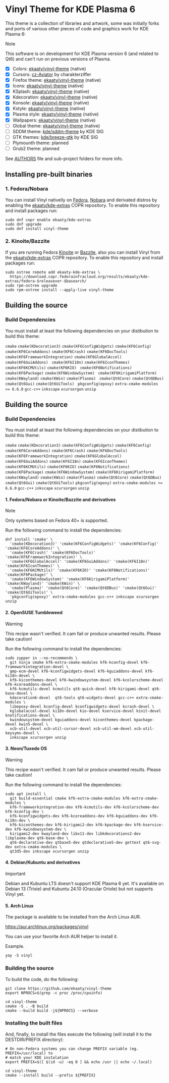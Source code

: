 # Vinyl Theme for KDE Plasma 6

This theme is a collection of libraries and artwork, some was initially forks and ports of various other 
pieces of code and graphics work for KDE Plasma 6:

>[!NOTE]
>This software is on development for KDE Plasma version 6 (and related to Qt6) and can't run on previous versions of Plasma.

- [x] Colors: [ekaaty/vinyl-theme](https://github.com/ekaaty/vinyl-theme/tree/main/colors/) (native)
- [x] Cursors: [cz-Aviator](https://github.com/charakterziffer/cursor-toolbox/) by charakterziffer
- [x] Firefox theme: [ekaaty/vinyl-theme](https://github.com/ekaaty/vinyl-theme/tree/main/mozilla/) (native)
- [x] Icons: [ekaaty/vinyl-theme](https://github.com/ekaaty/vinyl-theme/tree/main/icons/) (native)
- [x] KSplash: [ekaaty/vinyl-theme](https://github.com/ekaaty/vinyl-theme/tree/main/splash/) (native)
- [x] Kdecoration: [ekaaty/vinyl-theme](https://github.com/ekaaty/vinyl-theme/tree/main/kdecoration/) (native)
- [x] Konsole: [ekaaty/vinyl-theme](https://github.com/ekaaty/vinyl-theme/tree/main/konsole/) (native)
- [x] Kstyle: [ekaaty/vinyl-theme](https://github.com/ekaaty/vinyl-theme/tree/main/kstyle/) (native)
- [x] Plasma style: [ekaaty/vinyl-theme](https://github.com/ekaaty/vinyl-theme/tree/main/desktoptheme/) (native)
- [x] Wallpapers: [ekaaty/vinyl-theme](https://github.com/ekaaty/vinyl-theme/tree/main/wallpapers/) (native)
- [ ] Global theme: [ekaaty/vinyl-theme](https://github.com/ekaaty/vinyl-theme/tree/main/lookandfeel/) (native)
- [ ] SDDM theme: [kde/sddm-theme](https://invent.kde.org/plasma/plasma-desktop/-/tree/master/sddm-theme) by KDE SIG
- [ ] GTK themes: [kde/breeze-gtk](https://github.com/KDE/breeze-gtk) by KDE SIG
- [ ] Plymounth theme: planned
- [ ] Grub2 theme: planned

See [AUTHORS](AUTHORS) file and sub-project folders for more info.

## Installing pre-built binaries

### 1\. Fedora/Nobara

You can install Vinyl nativelly on [Fedora](https://spins.fedoraproject.org/kde/), [Nobara](https://nobaraproject.org) 
and derivated distros by enabling the [ekaaty/kde-extras](https://copr.fedorainfracloud.org/coprs/ekaaty/kde-extras)
COPR repository. To enable this repository and install packages run:

```
sudo dnf copr enable ekaaty/kde-extras
sudo dnf upgrade
sudo dnf install vinyl-theme
```
### 2\. Kinoite/Bazzite

If you are running Fedora [Kinoite](https://fedoraproject.org/atomic-desktops/kinoite/) or 
[Bazzite](https://bazzite.gg/), also you can install Vinyl from the 
[ekaaty/kde-extras](https://copr.fedorainfracloud.org/coprs/ekaaty/kde-extras) COPR repository. 
To enable this repository and install packages run:

```
sudo ostree remote add ekaaty-kde-extras \
  https://download.copr.fedorainfracloud.org/results/ekaaty/kde-extras/fedora-$releasever-$basearch/
sudo rpm-ostree upgrade
sudo rpm-ostree install --apply-live vinyl-theme
```
## Building the source

### Build Dependencies

You must install at least the following dependencies on your distibution to
build this theme:

`cmake` `cmake(KDecoration3)` `cmake(KF6ConfigWidgets)` `cmake(KF6Config)` `
cmake(KF6CoreAddons)` `cmake(KF6Crash)` `cmake(KF6DocTools)` `
cmake(KF6FrameworkIntegration)` `cmake(KF6GlobalAccel)` `cmake(KF6GuiAddons)` `
cmake(KF6I18n)` `cmake(KF6IconThemes)` `cmake(KF6KCMUtils)` `cmake(KF6KIO)` `
cmake(KF6Notifications)` `cmake(KF6Package)` `cmake(KF6WindowSystem)` `
cmake(KF6KirigamiPlatform)` `cmake(KWayland)` `cmake(KWin)` `cmake(Plasma)` `
cmake(Qt6Core)` `cmake(Qt6DBus)` `cmake(Qt6Gui)` `cmake(Qt6UiTools)` `
pkgconfig(epoxy)` `extra-cmake-modules >= 6.6.0` `gcc-c++` `inkscape` `xcursorgen`
`unzip`


## Building the source

### Build Dependencies

You must install at least the following dependencies on your distibution to build this theme:

``cmake``
``cmake(KDecoration3)``
``cmake(KF6ConfigWidgets)``
``cmake(KF6Config)``
``cmake(KF6CoreAddons)``
``cmake(KF6Crash)``
``cmake(KF6DocTools)``
``cmake(KF6FrameworkIntegration)``
``cmake(KF6GlobalAccel)``
``cmake(KF6GuiAddons)``
``cmake(KF6I18n)``
``cmake(KF6IconThemes)``
``cmake(KF6KCMUtils)``
``cmake(KF6KIO)``
``cmake(KF6Notifications)``
``cmake(KF6Package)``
``cmake(KF6WindowSystem)``
``cmake(KF6KirigamiPlatform)``
``cmake(KWayland)``
``cmake(KWin)``
``cmake(Plasma)``
``cmake(Qt6Core)``
``cmake(Qt6DBus)``
``cmake(Qt6Gui)``
``cmake(Qt6UiTools)``
``pkgconfig(epoxy)``
``extra-cmake-modules >= 6.6.0``
``gcc-c++``
``inkscape``
``xcursorgen``
``unzip``

#### 1\. Fedora/Nobara or Kinoite/Bazzite and derivatives

> [!NOTE]
> Only systems based on Fedora 40+ is supported. 

Run the following command to install the dependencies:

```shell
dnf install 'cmake' \
  'cmake(KDecoration3)' 'cmake(KF6ConfigWidgets)' 'cmake(KF6Config)' 'cmake(KF6CoreAddons)' \
  'cmake(KF6Crash)' 'cmake(KF6DocTools)' 'cmake(KF6FrameworkIntegration)' \
  'cmake(KF6GlobalAccel)' 'cmake(KF6GuiAddons)' 'cmake(KF6I18n)' 'cmake(KF6IconThemes)' \
  'cmake(KF6KCMUtils)' 'cmake(KF6KIO)' 'cmake(KF6Notifications)' 'cmake(KF6Package)' \
  'cmake(KF6WindowSystem)' 'cmake(KF6KirigamiPlatform)' 'cmake(KWayland)' 'cmake(KWin)' \
  'cmake(Plasma)' 'cmake(Qt6Core)' 'cmake(Qt6DBus)' 'cmake(Qt6Gui)' 'cmake(Qt6UiTools)' \
  'pkgconfig(epoxy)' extra-cmake-modules gcc-c++ inkscape xcursorgen unzip
```

#### 2\. OpenSUSE Tumbleweed

> [!WARNING]
> This recipe wasn't verified. It cam fail or produce unwanted results. Please take caution!

Run the following command to install the dependencies:

```shell
sudo zypper in --no-recommends \
  git ninja cmake kf6-extra-cmake-modules kf6-kconfig-devel kf6-frameworkintegration-devel \
  gmp-ecm-devel kf6-kconfigwidgets-devel kf6-kguiaddons-devel kf6-ki18n-devel \
  kf6-kiconthemes-devel kf6-kwindowsystem-devel kf6-kcolorscheme-devel kf6-kcoreaddons-devel \
  kf6-kcmutils-devel kcmutils qt6-quick-devel kf6-kirigami-devel qt6-base-devel \
  kdecoration6-devel  qt6-tools qt6-widgets-devel gcc-c++ extra-cmake-modules \
  libepoxy-devel kconfig-devel kconfigwidgets-devel kcrash-devel \
  kglobalaccel-devel ki18n-devel kio-devel kservice-devel kinit-devel knotifications-devel \
  kwindowsystem-devel kguiaddons-devel kiconthemes-devel kpackage-devel kwin5-devel \
  xcb-util-devel xcb-util-cursor-devel xcb-util-wm-devel xcb-util-keysyms-devel \
  inkscape xcursorgen unzip
```

#### 3\. Neon/Tuxedo OS

> [!WARNING]
> This recipe wasn't verified. It cam fail or produce unwanted results. Please take caution!

Run the following command to install the dependencies:

```shell
sudo apt install \
  git build-essential cmake kf6-extra-cmake-modules kf6-extra-cmake-modules \
  kf6-frameworkintegration-dev kf6-kcmutils-dev kf6-kcolorscheme-dev kf6-kconfig-dev \
  kf6-kconfigwidgets-dev kf6-kcoreaddons-dev kf6-kguiaddons-dev kf6-ki18n-dev \
  kf6-kiconthemes-dev kf6-kirigami2-dev kf6-kpackage-dev kf6-kservice-dev kf6-kwindowsystem-dev \
  kirigami2-dev kwayland-dev libx11-dev libkdecorations2-dev libplasma-dev qt6-base-dev \
  qt6-declarative-dev qtbase5-dev qtdeclarative5-dev gettext qt6-svg-dev extra-cmake-modules \
  qt3d5-dev inkscape xcursorgen unzip
```

#### 4\. Debian/Kubuntu and derivatives

>[!IMPORTANT]
>Debian and Kubuntu LTS doesn't support KDE Plasma 6 yet. 
>It's available on Debian 13 (Trixie) and Kubuntu 24.10 (Oracular Oriole) but not supports Vinyl yet.

#### 5\. Arch Linux

The package is available to be installed from the Arch Linux AUR.

https://aur.archlinux.org/packages/vinyl

You can use your favorite Arch AUR helper to install it.

Example.

```shell
yay -S vinyl
```

### Building the source

To build the code, do the following:

```shell
git clone https://github.com/ekaaty/vinyl-theme
export NPROCS=$(grep -c proc /proc/cpuinfo)

cd vinyl-theme
cmake -S . -B build
cmake --build build -j${NPROCS} --verbose
```

### Installing the built files

And, finally, to install the files execute the following (will install it to the DESTDIR/PREFIX
directory):

```shell
# On non-Fedora systems you can change PREFIX variable (eg. PREFIX=/usr/local) to
# match your KDE instalation
export PREFIX=$([ $(id -u) -eq 0 ] && echo /usr || echo ~/.local)

cd vinyl-theme
cmake --install build --prefix ${PREFIX}
```
